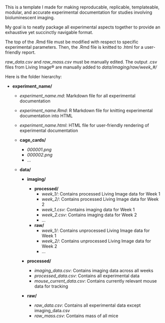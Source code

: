 This is a template I made for making reproducable, replicable, templateable, modular, and accurate experimental documentation for studies involving bioluminescent imaging.

My goal is to neatly package all experimental aspects together to provide an exhaustive yet succinctly navigable format.

The top of the .Rmd file must be modified with respect to specific experimental parameters. Then, the .Rmd file is knitted to .html for a user-friendly report.

*raw_data.csv* and *raw_mass.csv* must be manually edited. The output .csv files from Living Image® are manually added to *data/imaging/raw/week_#/*

Here is the folder hierarchy:

- **experiment_name/**
  - *experiment_name.md*: Markdown file for all experimental documentation
  - *experiment_name.Rmd*: R Markdown file for knitting experimental documentation into HTML
  - *experiment_name.html*: HTML file for user-friendly rendering of experimental documentation

  - **cage_cards/**
    - *000001.png*
    - *000002.png*
    - ...

  - **data/**
    - **imaging/**
      - **processed/**
        - *week_1/*: Contains processed Living Image data for Week 1
        - *week_2/*: Contains processed Living Image data for Week 2
        - *week_1.csv*: Contains imaging data for Week 1
        - *week_2.csv*: Contains imaging data for Week 2
        - ...
      - **raw/**
        - *week_1/*: Contains unprocessed Living Image data for Week 1
        - *week_2/*: Contains unprocessed Living Image data for Week 2
        - ...

    - **processed/**
      - *imaging_data.csv*: Contains imaging data across all weeks
      - *processed_data.csv*: Contains all experimental data
      - *mouse_current_data.csv*: Contains currently relevant mouse data for tracking

    - **raw/**
      - *raw_data.csv*: Contains all experimental data except imaging_data.csv
      - *raw_mass.csv*: Contains mass of all mice
